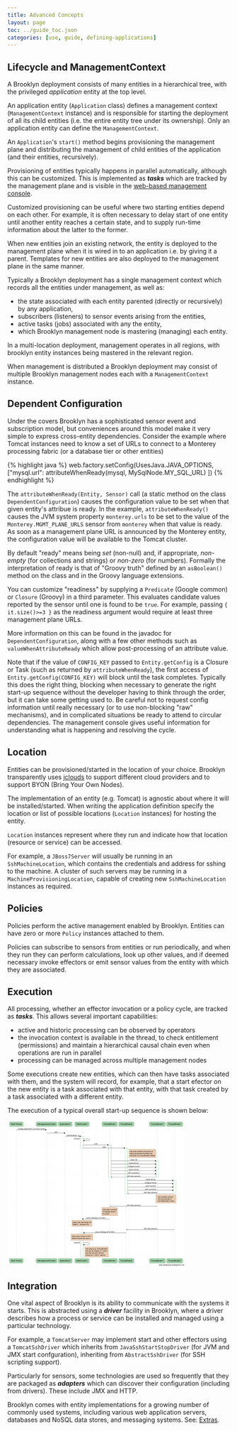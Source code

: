 ```yaml
---
title: Advanced Concepts
layout: page
toc: ../guide_toc.json
categories: [use, guide, defining-applications]
---
```


Lifecycle and ManagementContext
-------------------------------

A Brooklyn deployment consists of many entities in a hierarchical tree, with  the privileged *application* entity at the top level.

An application entity (``Application`` class) defines a management context  (``ManagementContext`` instance) and is responsible for starting the deployment of all its child entities (i.e. the entire entity tree under its ownership). Only an application entity can define the ``ManagementContext``.

An ``Application``'s ``start()`` method begins provisioning the management plane and distributing the management of child entities of the application (and their entities, recursively). 

Provisioning of entities typically happens in parallel automatically,
although this can be customized. This is implemented as ***tasks*** which are tracked by the management plane and is visible in the [web-based management console]({{site.url}}/use/guide/management/index.html#console).

Customized provisioning can be useful where two starting entities depend on each other. For example, it is often necessary to delay start of one entity until another entity reaches a certain state, and to supply run-time information about the latter to the former.

When new entities join an existing network, the entity is deployed to the management plane when it is wired in to an application i.e. by giving it a parent. Templates for new entities are also deployed to the management plane in the same manner.

Typically a Brooklyn deployment has a single management context which records all the entities under management, as well as:

*	the state associated with each entity parented (directly or recursively) by any application,
*	subscribers (listeners) to sensor events arising from the entities,
*	active tasks (jobs) associated with any the entity,
*	which Brooklyn management node is mastering (managing) each entity.


In a multi-location deployment, management operates in all regions, with brooklyn entity instances being mastered in the relevant region.

When management is distributed a Brooklyn deployment may consist of multiple Brooklyn management nodes each with a ``ManagementContext`` instance.

<!-- TODO - Clarify the following statements.
The management context entity forms part of the management plane. 
The management plane is responsible for the distribution of the ``Entity`` instances across multiple machines and multiple locations, 
tracking the transfer of events (subscriptions) between ``Entity`` instances, and the execution of tasks (often initiated by management policies).
-->

<a name="dependent"></a>
Dependent Configuration
-----------------------

Under the covers Brooklyn has a sophisticated sensor event and subscription model, but conveniences around this model make it very simple to express  cross-entity dependencies. Consider the example where Tomcat instances need to know a set of URLs to connect to a Monterey processing fabric (or a database tier or other entities)

{% highlight java %}
web.factory.setConfig(UsesJava.JAVA_OPTIONS, ["mysql.url":
	attributeWhenReady(mysql, MySqlNode.MY_SQL_URL) ])
{% endhighlight %}

The ``attributeWhenReady(Entity, Sensor)`` call (a static method on the class ``DependentConfiguration``)
causes the configuration value to be set when that given entity's attribue is ready. 
In the example, ``attributeWhenReady()`` causes the JVM system property ``monterey.urls`` to be set to the value of the ``Monterey.MGMT_PLANE_URLS`` sensor from ``monterey`` when that value is ready. As soon as a management plane URL is announced by the Monterey entity, the configuration value will be available to the Tomcat cluster. 

By default "ready" means being *set* (non-null) and, if appropriate, *non-empty* (for collections and strings) or *non-zero* (for numbers). Formally the interpretation of ready is that of "Groovy truth" defined by an ``asBoolean()`` method on the class and in the Groovy language extensions. 

You can customize "readiness" by supplying a ``Predicate`` (Google common) or ``Closure`` (Groovy) in a third parameter. 
This evaluates candidate values reported by the sensor until one is found to be ``true``. 
For example, passing ``{ it.size()>=3 }`` as the readiness argument would require at least three management plane URLs.

More information on this can be found in the javadoc for ``DependentConfiguration``,
along with a few other methods such as ``valueWhenAttributeReady`` which allow post-processing of an attribute value.

Note that if the value of ``CONFIG_KEY`` passed to ``Entity.getConfig`` is a Closure or Task (such as returned by ``attributeWhenReady``),
the first access of ``Entity.getConfig(CONFIG_KEY)`` will block until the task completes.
Typically this does the right thing, blocking when necessary to generate the right start-up sequence
without the developer having to think through the order, but it can take some getting used to.
Be careful not to request config information until really necessary (or to use non-blocking "raw" mechanisms),
and in complicated situations be ready to attend to circular dependencies.
The management console gives useful information for understanding what is happening and resolving the cycle.

Location
--------
<!-- TODO, Clarify is how geographical location works.
-->

Entities can be provisioned/started in the location of your choice. Brooklyn transparently uses [jclouds](http://www.jclouds.org) to support different cloud providers and to support BYON (Bring Your Own Nodes). 

The implementation of an entity (e.g. Tomcat) is agnostic about where it will be installed/started. When writing the application definition specify the location or list of possible locations (``Location`` instances) for hosting the entity.

``Location`` instances represent where they run and indicate how that location (resource or service) can be accessed.

For example, a ``JBoss7Server`` will usually be running in an ``SshMachineLocation``, which contains the credentials and address for sshing to the machine. A cluster of such servers may be running in a ``MachineProvisioningLocation``, capable of creating new ``SshMachineLocation`` instances as required.

<!-- TODO, incorporate the following.

The idea is that you could specify the location as AWS and also supply an image id. You could configure the Tomcat entity accordingly: specify the path if the image already has Tomcat installed, or specify that Tomcat must be downloaded/installed. Entities typically use _drivers_ (such as SSH-based) to install, start, and interact with their corresponding real-world instance. 
-->

Policies
--------
Policies perform the active management enabled by Brooklyn. Entities can have zero or more ``Policy`` instances attached to them. 

Policies can subscribe to sensors from entities or run periodically, and
when they run they can perform calculations, look up other values, and if deemed necessary invoke effectors or emit sensor values from the entity with which they are associated.

Execution
---------

All processing, whether an effector invocation or a policy cycle, are tracked as ***tasks***. This allows several important capabilities:

*	active and historic processing can be observed by operators
*	the invocation context is available in the thread, to check entitlement (permissions) and maintain a
hierarchical causal chain even when operations are run in parallel
*	processing can be managed across multiple management nodes

Some executions create new entities, which can then have tasks associated with them, and the system will record, for example, that a start efector on the new entity is a task associated with that entity, with that task
created by a task associated with a different entity.

The execution of a typical overall start-up sequence is shown below:

[![Brooklyn Flow Diagram](brooklyn-flow-websequencediagrams.com-w400.png "Brooklyn Flow Diagram" )](brooklyn-flow-websequencediagrams.com.png)


## Integration

One vital aspect of Brooklyn is its ability to communicate with the systems it starts. This is abstracted using a ***driver*** facility in Brooklyn, where a
driver describes how a process or service can be installed and managed using a particular technology.

For example, a ``TomcatServer`` may implement start and other effectors using a ``TomcatSshDriver`` which inherits from ``JavaSshStartStopDriver`` (for JVM and JMX start confguration), inheriting from ``AbstractSshDriver``
(for SSH scripting support).

Particularly for sensors, some technologies are used so frequently that they are
packaged as ***adapters*** which can discover their configuration (including from drivers). These include JMX and HTTP.

Brooklyn comes with entity implementations for a growing number of commonly used systems, including various web application servers, databases and NoSQL data stores, and messaging systems. See: [Extras]({{site.url}}/use/guide/extras/index.html).


